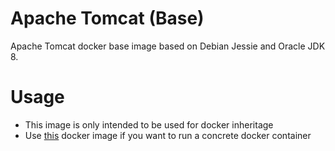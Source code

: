 Apache Tomcat (Base)
====================

Apache Tomcat docker base image based on Debian Jessie and Oracle JDK 8.

# Usage

- This image is only intended to be used for docker inheritage
- Use [this](https://hub.docker.com/r/chrisipa/tomcat/) docker image if you want to run a concrete docker container 